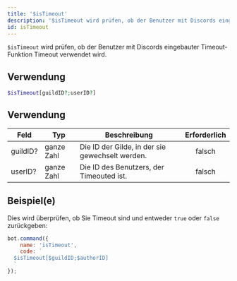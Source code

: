 ```yaml
---
title: '$isTimeout'
description: '$isTimeout wird prüfen, ob der Benutzer mit Discords eingebauter Timeout-Funktion Timeout benutzt wird.'
id: isTimeout
---
```


`$isTimeout` wird prüfen, ob der Benutzer mit Discords eingebauter Timeout-Funktion Timeout verwendet wird.

## Verwendung

```php
$isTimeout[guildID?;userID?]
```

## Verwendung

| Feld     | Typ        | Beschreibung                                    | Erforderlich |
| -------- | ---------- | ----------------------------------------------- |:------------:|
| guildID? | ganze Zahl | Die ID der Gilde, in der sie gewechselt werden. |    falsch    |
| userID?  | ganze Zahl | Die ID des Benutzers, der Timeouted ist.        |    falsch    |

## Beispiel(e)

Dies wird überprüfen, ob Sie Timeout sind und entweder `true` oder `false` zurückgeben:

```javascript
bot.command({
    name: 'isTimeout',
    code: `
  $isTimeout[$guildID;$authorID]
  `
});
```
